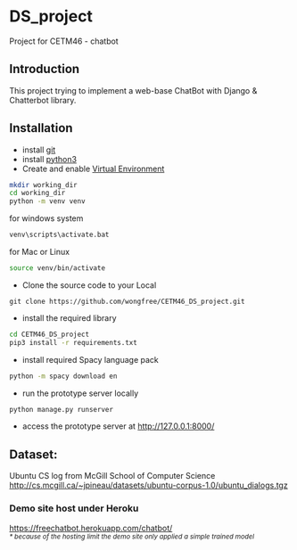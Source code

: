 # DS_project

Project for CETM46 - chatbot


## Introduction

This project trying to implement a web-base ChatBot with Django & Chatterbot library. 



## Installation

* install [git](https://git-scm.com/book/en/v2/Getting-Started-Installing-Git)
* install [python3](https://www.python.org/downloads/)
* Create and enable [Virtual Environment](https://docs.python.org/3/tutorial/venv.html) 
```bash
mkdir working_dir
cd working_dir
python -m venv venv
```
for windows system
```bash
venv\scripts\activate.bat
```
for Mac or Linux
```bash
source venv/bin/activate
```
* Clone the source code to your Local
```
git clone https://github.com/wongfree/CETM46_DS_project.git
```
* install the required library
```bash
cd CETM46_DS_project
pip3 install -r requirements.txt
```
* install required Spacy language pack
```bash
python -m spacy download en
``` 
* run the prototype server locally
```bash
python manage.py runserver
```
* access the prototype server at http://127.0.0.1:8000/



## Dataset:

Ubuntu CS log from McGill School of Computer Science <br/>
http://cs.mcgill.ca/~jpineau/datasets/ubuntu-corpus-1.0/ubuntu_dialogs.tgz<br/>

### Demo site host under Heroku
https://freechatbot.herokuapp.com/chatbot/ <br/>
<small><i> * because of the hosting limit the demo site only applied a simple trained model 

